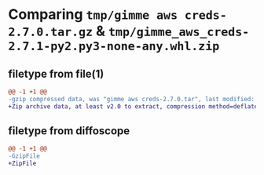 # Comparing `tmp/gimme aws creds-2.7.0.tar.gz` & `tmp/gimme_aws_creds-2.7.1-py2.py3-none-any.whl.zip`

## filetype from file(1)

```diff
@@ -1 +1 @@
-gzip compressed data, was "gimme aws creds-2.7.0.tar", last modified: Thu Jun 22 16:25:25 2023, max compression
+Zip archive data, at least v2.0 to extract, compression method=deflate
```

## filetype from diffoscope

```diff
@@ -1 +1 @@
-GzipFile
+ZipFile
```

